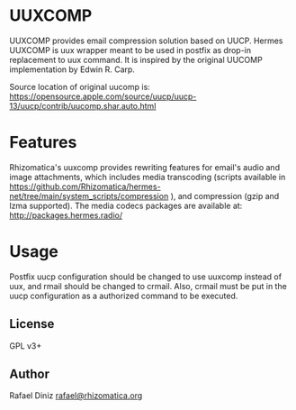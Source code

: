 # UUXCOMP

UUXCOMP provides email compression solution based on UUCP.
Hermes UUXCOMP is uux wrapper meant to be used in postfix as drop-in replacement to uux command. It is inspired by the original UUCOMP implementation by Edwin R. Carp.

Source location of original uucomp is: https://opensource.apple.com/source/uucp/uucp-13/uucp/contrib/uucomp.shar.auto.html

# Features

Rhizomatica's uuxcomp provides rewriting features for email's audio and image
attachments, which includes media transcoding (scripts available in https://github.com/Rhizomatica/hermes-net/tree/main/system_scripts/compression ), and compression (gzip and lzma supported). The media codecs packages are available at:
http://packages.hermes.radio/

# Usage

Postfix uucp configuration should be changed to use uuxcomp instead of uux, and rmail should be changed to crmail. Also, crmail must be put in the uucp configuration
as a authorized command to be executed.

## License

GPL v3+

## Author

Rafael Diniz <rafael@rhizomatica.org>
